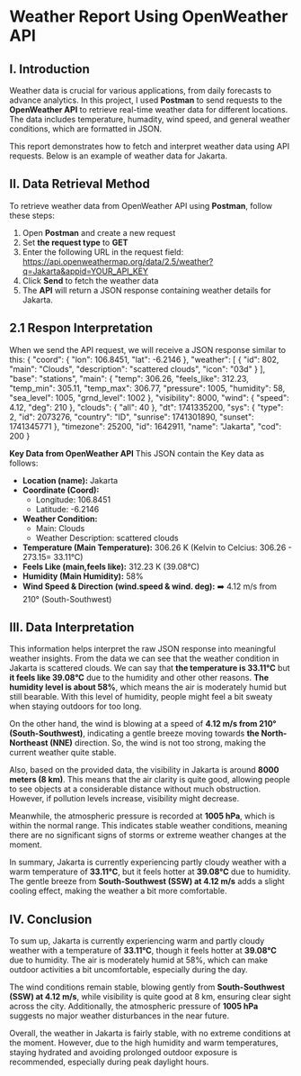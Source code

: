 # Weather Report Using OpenWeather API

## I. Introduction
Weather data is crucial for various applications, from daily forecasts to advance analytics. In this project, I used **Postman** to send requests to the **OpenWeather API** to retrieve real-time weather data for different locations. The data includes temperature, humadity, wind speed, and general weather conditions, which are formatted in JSON.

This report demonstrates how to fetch and interpret weather data using API requests. Below is an example of weather data for Jakarta.

## II. Data Retrieval Method
To retrieve weather data from OpenWeather API using **Postman**, follow these steps:
1. Open **Postman** and create a new request
2. Set **the request type** to **GET**
3. Enter the following URL in the request field:
   https://api.openweathermap.org/data/2.5/weather?q=Jakarta&appid=YOUR_API_KEY
5. Click **Send** to fetch the weather data
6. The **API** will return a JSON response containing weather details for Jakarta.

## 2.1 Respon Interpretation
When we send the API request, we will receive a JSON response similar to this:
{
  "coord": {
    "lon": 106.8451,
    "lat": -6.2146
  },
  "weather": [
    {
      "id": 802,
      "main": "Clouds",
      "description": "scattered clouds",
      "icon": "03d"
    }
  ],
  "base": "stations",
  "main": {
    "temp": 306.26,
    "feels_like": 312.23,
    "temp_min": 305.11,
    "temp_max": 306.77,
    "pressure": 1005,
    "humidity": 58,
    "sea_level": 1005,
    "grnd_level": 1002
  },
  "visibility": 8000,
  "wind": {
    "speed": 4.12,
    "deg": 210
  },
  "clouds": {
    "all": 40
  },
  "dt": 1741335200,
  "sys": {
    "type": 2,
    "id": 2073276,
    "country": "ID",
    "sunrise": 1741301890,
    "sunset": 1741345771
  },
  "timezone": 25200,
  "id": 1642911,
  "name": "Jakarta",
  "cod": 200
}

**Key Data from OpenWeather API**
This JSON contain the Key data as follows:
- **Location (name):** Jakarta
- **Coordinate (Coord):**
     - Longitude: 106.8451
     - Latitude: -6.2146
- **Weather Condition:**
     - Main: Clouds
     - Weather Description: scattered clouds
- **Temperature (Main Temperature):** 306.26 K (Kelvin to Celcius: 306.26 - 273.15= 33.11°C)
- **Feels Like (main,feels like):** 312.23 K (39.08°C)
- **Humidity (Main Humidity):** 58%
- **Wind Speed & Direction (wind.speed & wind. deg):** ➡️ 4.12 m/s from 210° (South-Southwest)

## III. Data Interpretation
This information helps interpret the raw JSON response into meaningful weather insights. From the data we can see that the weather condition in Jakarta is scattered clouds. We can say that **the temperature is 33.11°C** but **it feels like 39.08°C** due to the humidity and other other reasons. **The humidity level is about 58%**, which means the air is moderately humid but still bearable. With this level of humidity, people might feel a bit sweaty when staying outdoors for too long. 

On the other hand, the wind is blowing at a speed of **4.12 m/s from 210° (South-Southwest)**, indicating a gentle breeze moving towards **the North-Northeast (NNE)** direction. So, the wind is not too strong, making the current weather quite stable.

Also, based on the provided data, the visibility in Jakarta is around **8000 meters (8 km)**. This means that the air clarity is quite good, allowing people to see objects at a considerable distance without much obstruction. However, if pollution levels increase, visibility might decrease.

Meanwhile, the atmospheric pressure is recorded at **1005 hPa**, which is within the normal range. This indicates stable weather conditions, meaning there are no significant signs of storms or extreme weather changes at the moment.

In summary, Jakarta is currently experiencing partly cloudy weather with a warm temperature of **33.11°C**, but it feels hotter at **39.08°C** due to humidity. The gentle breeze from **South-Southwest (SSW) at 4.12 m/s** adds a slight cooling effect, making the weather a bit more comfortable.

## IV. Conclusion
To sum up, Jakarta is currently experiencing warm and partly cloudy weather with a temperature of **33.11°C**, though it feels hotter at **39.08°C** due to humidity. The air is moderately humid at 58%, which can make outdoor activities a bit uncomfortable, especially during the day.

The wind conditions remain stable, blowing gently from **South-Southwest (SSW) at 4.12 m/s**, while visibility is quite good at 8 km, ensuring clear sight across the city. Additionally, the atmospheric pressure of **1005 hPa** suggests no major weather disturbances in the near future.

Overall, the weather in Jakarta is fairly stable, with no extreme conditions at the moment. However, due to the high humidity and warm temperatures, staying hydrated and avoiding prolonged outdoor exposure is recommended, especially during peak daylight hours.



